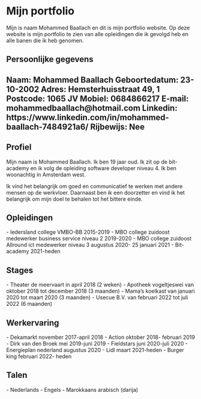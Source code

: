 <h1>Mijn portfolio</h1>
<p>Mijn is naam Mohammed Baallach en dit is mijn portfolio website.
Op deze website is mijn portfolio te zien van alle opleidingen die ik gevolgd heb en alle banen die ik heb genomen.
</p>

<h2>Persoonlijke gegevens<h2>
Naam: Mohammed Baallach
Geboortedatum: 23-10-2002
Adres: Hemsterhuisstraat 49, 1
Postcode: 1065 JV
Mobiel: 0684866217
E-mail: mohammedbaallach@hotmail.com
Linkedin: https://www.linkedin.com/in/mohammed-baallach-7484921a6/
Rijbewijs: Nee

<h2>Profiel</h2>
<p>
Mijn naam is Mohammed Baallach. Ik ben 19 jaar oud. Ik zit op de bit-academy en ik volg de opleiding software developer niveau 4. Ik ben woonachtig in Amsterdam west.

Ik vind het belangrijk om goed en communicatief te werken met andere mensen op de werkvloer. Daarnaast ben ik een doorzetter en vind ik het belangrijk om mijn doel te behalen tot het bittere einde.
</p>

<h2>Opleidingen</h2>
- Iedersland college VMBO-BB 2015-2019
- MBO college zuidoost medewerker business service niveau 2 2019-2020
- MBO college zuidoost Allround ict medewerker niveau 3 augustus 2020- 25 januari 2021
- Bit-academy 2021-heden

<h2>Stages</h2>
- Theater de meervaart in april 2018 (2 weken)
- Apotheek vogeltjeswei van oktober 2018 tot december 2018 (3 maanden)
- Mama’s koelkast van januari 2020 tot maart 2020 (3 maanden)
- Usecue B.V. van februari 2022 tot juli 2022 (6 maanden)

<h2>Werkervaring</h2>
- Dekamarkt november 2017-april 2018
- Action oktober 2018- februari 2019
- Dirk van den Broek mei 2019-juni 2019
- Fieldstars juni 2020-juli 2020
- Energieplan nederland augustus 2020
- Lidl maart 2021-heden
- Burger king februari 2022- heden

<h2>Talen</h2>
- Nederlands
- Engels
- Marokkaans arabisch (darija)
